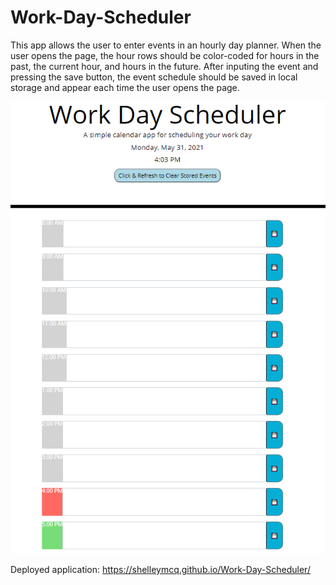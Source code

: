 # Work-Day-Scheduler

This app allows the user to enter events in an hourly day planner. When the user opens the page, the hour rows should be color-coded for hours in the past, the current hour, and hours in the future. After inputing the event and pressing the save button, the event schedule should be saved in local storage and appear each time the user opens the page.


![screenshot of app](planner.png)


Deployed application:
https://shelleymcq.github.io/Work-Day-Scheduler/